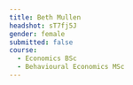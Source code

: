 ```yaml
---
title: Beth Mullen
headshot: sT7fj5J
gender: female
submitted: false
course:
  - Economics BSc
  - Behavioural Economics MSc
---
```

